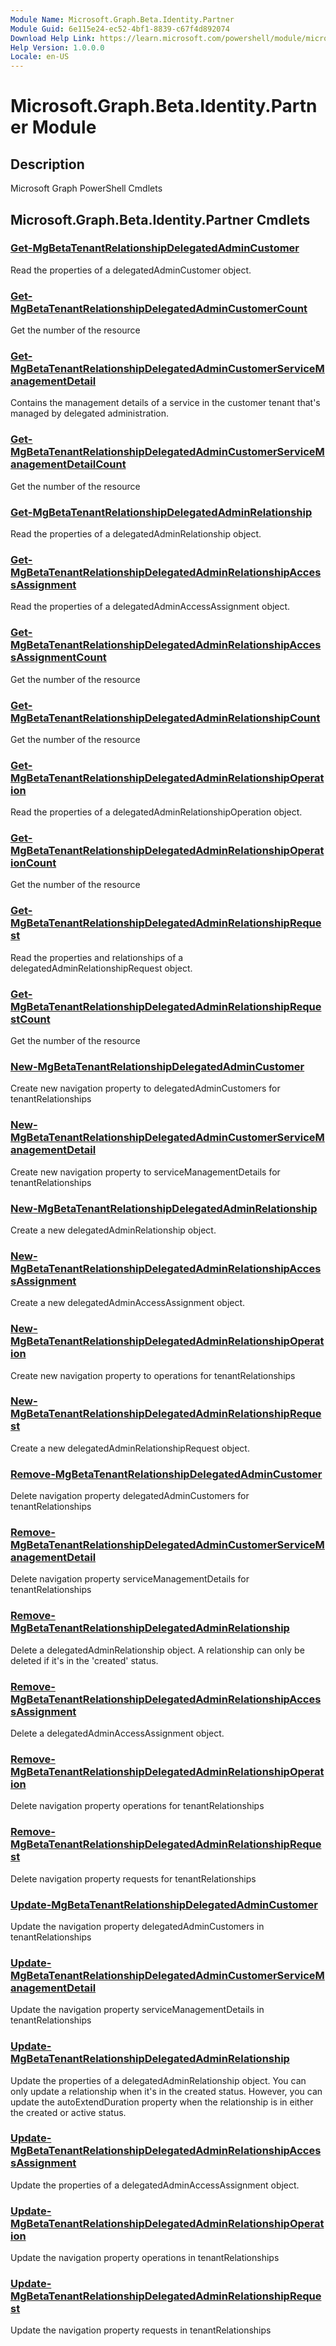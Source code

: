 ```yaml
---
Module Name: Microsoft.Graph.Beta.Identity.Partner
Module Guid: 6e115e24-ec52-4bf1-8839-c67f4d892074
Download Help Link: https://learn.microsoft.com/powershell/module/microsoft.graph.beta.identity.partner
Help Version: 1.0.0.0
Locale: en-US
---
```


# Microsoft.Graph.Beta.Identity.Partner Module
## Description
Microsoft Graph PowerShell Cmdlets

## Microsoft.Graph.Beta.Identity.Partner Cmdlets
### [Get-MgBetaTenantRelationshipDelegatedAdminCustomer](Get-MgBetaTenantRelationshipDelegatedAdminCustomer.md)
Read the properties of a delegatedAdminCustomer object.

### [Get-MgBetaTenantRelationshipDelegatedAdminCustomerCount](Get-MgBetaTenantRelationshipDelegatedAdminCustomerCount.md)
Get the number of the resource

### [Get-MgBetaTenantRelationshipDelegatedAdminCustomerServiceManagementDetail](Get-MgBetaTenantRelationshipDelegatedAdminCustomerServiceManagementDetail.md)
Contains the management details of a service in the customer tenant that's managed by delegated administration.

### [Get-MgBetaTenantRelationshipDelegatedAdminCustomerServiceManagementDetailCount](Get-MgBetaTenantRelationshipDelegatedAdminCustomerServiceManagementDetailCount.md)
Get the number of the resource

### [Get-MgBetaTenantRelationshipDelegatedAdminRelationship](Get-MgBetaTenantRelationshipDelegatedAdminRelationship.md)
Read the properties of a delegatedAdminRelationship object.

### [Get-MgBetaTenantRelationshipDelegatedAdminRelationshipAccessAssignment](Get-MgBetaTenantRelationshipDelegatedAdminRelationshipAccessAssignment.md)
Read the properties of a delegatedAdminAccessAssignment object.

### [Get-MgBetaTenantRelationshipDelegatedAdminRelationshipAccessAssignmentCount](Get-MgBetaTenantRelationshipDelegatedAdminRelationshipAccessAssignmentCount.md)
Get the number of the resource

### [Get-MgBetaTenantRelationshipDelegatedAdminRelationshipCount](Get-MgBetaTenantRelationshipDelegatedAdminRelationshipCount.md)
Get the number of the resource

### [Get-MgBetaTenantRelationshipDelegatedAdminRelationshipOperation](Get-MgBetaTenantRelationshipDelegatedAdminRelationshipOperation.md)
Read the properties of a delegatedAdminRelationshipOperation object.

### [Get-MgBetaTenantRelationshipDelegatedAdminRelationshipOperationCount](Get-MgBetaTenantRelationshipDelegatedAdminRelationshipOperationCount.md)
Get the number of the resource

### [Get-MgBetaTenantRelationshipDelegatedAdminRelationshipRequest](Get-MgBetaTenantRelationshipDelegatedAdminRelationshipRequest.md)
Read the properties and relationships of a delegatedAdminRelationshipRequest object.

### [Get-MgBetaTenantRelationshipDelegatedAdminRelationshipRequestCount](Get-MgBetaTenantRelationshipDelegatedAdminRelationshipRequestCount.md)
Get the number of the resource

### [New-MgBetaTenantRelationshipDelegatedAdminCustomer](New-MgBetaTenantRelationshipDelegatedAdminCustomer.md)
Create new navigation property to delegatedAdminCustomers for tenantRelationships

### [New-MgBetaTenantRelationshipDelegatedAdminCustomerServiceManagementDetail](New-MgBetaTenantRelationshipDelegatedAdminCustomerServiceManagementDetail.md)
Create new navigation property to serviceManagementDetails for tenantRelationships

### [New-MgBetaTenantRelationshipDelegatedAdminRelationship](New-MgBetaTenantRelationshipDelegatedAdminRelationship.md)
Create a new delegatedAdminRelationship object.

### [New-MgBetaTenantRelationshipDelegatedAdminRelationshipAccessAssignment](New-MgBetaTenantRelationshipDelegatedAdminRelationshipAccessAssignment.md)
Create a new delegatedAdminAccessAssignment object.

### [New-MgBetaTenantRelationshipDelegatedAdminRelationshipOperation](New-MgBetaTenantRelationshipDelegatedAdminRelationshipOperation.md)
Create new navigation property to operations for tenantRelationships

### [New-MgBetaTenantRelationshipDelegatedAdminRelationshipRequest](New-MgBetaTenantRelationshipDelegatedAdminRelationshipRequest.md)
Create a new delegatedAdminRelationshipRequest object.

### [Remove-MgBetaTenantRelationshipDelegatedAdminCustomer](Remove-MgBetaTenantRelationshipDelegatedAdminCustomer.md)
Delete navigation property delegatedAdminCustomers for tenantRelationships

### [Remove-MgBetaTenantRelationshipDelegatedAdminCustomerServiceManagementDetail](Remove-MgBetaTenantRelationshipDelegatedAdminCustomerServiceManagementDetail.md)
Delete navigation property serviceManagementDetails for tenantRelationships

### [Remove-MgBetaTenantRelationshipDelegatedAdminRelationship](Remove-MgBetaTenantRelationshipDelegatedAdminRelationship.md)
Delete a delegatedAdminRelationship object.
A relationship can only be deleted if it's in the 'created' status.

### [Remove-MgBetaTenantRelationshipDelegatedAdminRelationshipAccessAssignment](Remove-MgBetaTenantRelationshipDelegatedAdminRelationshipAccessAssignment.md)
Delete a delegatedAdminAccessAssignment object.

### [Remove-MgBetaTenantRelationshipDelegatedAdminRelationshipOperation](Remove-MgBetaTenantRelationshipDelegatedAdminRelationshipOperation.md)
Delete navigation property operations for tenantRelationships

### [Remove-MgBetaTenantRelationshipDelegatedAdminRelationshipRequest](Remove-MgBetaTenantRelationshipDelegatedAdminRelationshipRequest.md)
Delete navigation property requests for tenantRelationships

### [Update-MgBetaTenantRelationshipDelegatedAdminCustomer](Update-MgBetaTenantRelationshipDelegatedAdminCustomer.md)
Update the navigation property delegatedAdminCustomers in tenantRelationships

### [Update-MgBetaTenantRelationshipDelegatedAdminCustomerServiceManagementDetail](Update-MgBetaTenantRelationshipDelegatedAdminCustomerServiceManagementDetail.md)
Update the navigation property serviceManagementDetails in tenantRelationships

### [Update-MgBetaTenantRelationshipDelegatedAdminRelationship](Update-MgBetaTenantRelationshipDelegatedAdminRelationship.md)
Update the properties of a delegatedAdminRelationship object.
You can only update a relationship when it's in the created status.
However, you can update the autoExtendDuration property when the relationship is in either the created or active status.

### [Update-MgBetaTenantRelationshipDelegatedAdminRelationshipAccessAssignment](Update-MgBetaTenantRelationshipDelegatedAdminRelationshipAccessAssignment.md)
Update the properties of a delegatedAdminAccessAssignment object.

### [Update-MgBetaTenantRelationshipDelegatedAdminRelationshipOperation](Update-MgBetaTenantRelationshipDelegatedAdminRelationshipOperation.md)
Update the navigation property operations in tenantRelationships

### [Update-MgBetaTenantRelationshipDelegatedAdminRelationshipRequest](Update-MgBetaTenantRelationshipDelegatedAdminRelationshipRequest.md)
Update the navigation property requests in tenantRelationships

